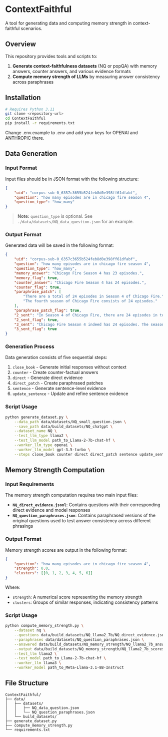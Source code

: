 # ContextFaithful

A tool for generating data and computing memory strength in context-faithful scenarios.

## Overview

This repository provides tools and scripts to:

1. **Generate context-faithfulness datasets** (NQ or popQA) with memory answers, counter answers, and various evidence formats
2. **Compute memory strength of LLMs** by measuring answer consistency across paraphrases

## Installation

```bash
# Requires Python 3.11
git clone <repository-url>
cd ContextFaithful
pip install -r requirements.txt
```

Change .env.example to .env and add your keys for OPENAI and ANTHROPIC there. 

## Data Generation

### Input Format

Input files should be in JSON format with the following structure:

```json
{
    "uid": "corpus-sub-0_6357c3655b524feb8d0e398ff61dfabf",
    "question": "how many episodes are in chicago fire season 4",
    "question_type": "how_many"
}
```

> **Note:** `question_type` is optional. See `./data/datasets/NQ_data_question.json` for an example.

### Output Format

Generated data will be saved in the following format:

```json
{
    "uid": "corpus-sub-0_6357c3655b524feb8d0e398ff61dfabf",
    "question": "how many episodes are in chicago fire season 4",
    "question_type": "how_many",
    "memory_answer": "Chicago Fire Season 4 has 23 episodes.",
    "memory_flag": true,
    "counter_answer": "Chicago Fire Season 4 has 24 episodes.",
    "counter_flag": true,
    "paraphrase_patch": [
        "There are a total of 24 episodes in Season 4 of Chicago Fire.",
        "The fourth season of Chicago Fire consists of 24 episodes."
    ],
    "paraphrase_patch_flag": true,
    "2_sent": "In Season 4 of Chicago Fire, there are 24 episodes in total, each running for approximately 42 minutes. The season finale titled \"Superhero\" aired on May 17, 2016, marking the end of the 24-episode season.",
    "2_sent_flag": true,
    "3_sent": "Chicago Fire Season 4 indeed has 24 episodes. The season premiered on October 13, 2015, and concluded on May 17, 2016, with a total of 24 episodes airing over the course of the season. Fans of the show eagerly awaited each new episode as the season unfolded with its thrilling storylines and character developments.",
    "3_sent_flag": true
}
```

### Generation Process

Data generation consists of five sequential steps:
1. `close_book` - Generate initial responses without context
2. `counter` - Create counter-factual answers
3. `direct` - Generate direct evidence
4. `direct_patch` - Create paraphrased patches
5. `sentence` - Generate sentence-level evidence
6. `update_sentence` - Update and refine sentence evidence

### Script Usage

```bash
python generate_dataset.py \
    --data_path data/datasets/NQ_small_question.json \
    --save_path data/build_datasets/NQ_chatgpt \
    --dataset_name NQ \
    --test_llm_type llama2 \
    --test_llm_model path_to_Llama-2-7b-chat-hf \
    --worker_llm_type openai \
    --worker_llm_model gpt-3.5-turbo \
    --steps close_book counter direct direct_patch sentence update_sentence
```

## Memory Strength Computation

### Input Requirements

The memory strength computation requires two main input files:

- **`NQ_direct_evidence.jsonl`**: Contains questions with their corresponding direct evidence and model responses
- **`NQ_question_paraphrases.json`**: Contains paraphrased versions of the original questions used to test answer consistency across different phrasings

### Output Format

Memory strength scores are output in the following format:

```json
{
    "question": "how many episodes are in chicago fire season 4",
    "strength": 0.0,
    "clusters": [[0, 1, 2, 3, 4, 5, 6]]
}
```

Where:
- `strength`: A numerical score representing the memory strength
- `clusters`: Groups of similar responses, indicating consistency patterns

### Script Usage

```bash
python compute_memory_strength.py \
    --dataset nq \
    --questions data/build_datasets/NQ_llama2_7b/NQ_direct_evidence.jsonl \
    --paraphrases data/datasets/NQ_question_paraphrases.json \
    --answered data/build_datasets/NQ_memory_strength/NQ_llama2_7b_answerd.json \
    --output data/build_datasets/NQ_memory_strength/NQ_llama2_7b_scores.json \
    --test_llm llama2 \
    --test_model path_to_Llama-2-7b-chat-hf \
    --worker_llm llama3 \
    --worker_model path_to_Meta-Llama-3.1-8B-Instruct
```

## File Structure

```
ContextFaithful/
├── data/
│   ├── datasets/
│   │   ├── NQ_data_question.json
│   │   └── NQ_question_paraphrases.json
│   └── build_datasets/
├── generate_dataset.py
├── compute_memory_strength.py
└── requirements.txt
```
